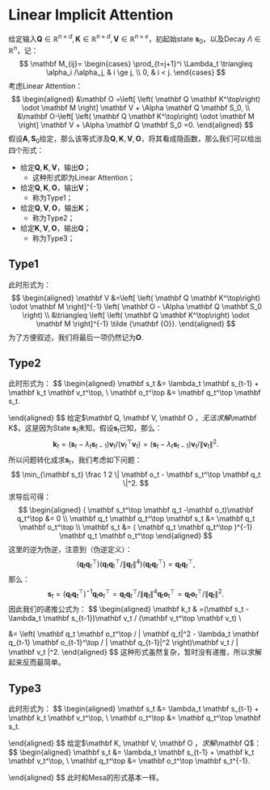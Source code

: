 

# Linear Implicit Attention

给定输入$\mathbf Q\in \mathbb R^{n\times d}, \mathbf K\in \mathbb R^{n\times d}, \mathbf V\in \mathbb R^{n\times e}$，初起始state $\mathbf s_0$，以及Decay $\Lambda\in \mathbb R^{n}$，记：
$$
\mathbf M_{ij}=
\begin{cases}
\prod_{t=j+1}^i \Lambda_t \triangleq  \alpha_i /\alpha_j, & i \ge j, \\
0, & i < j.
\end{cases}
$$
考虑Linear Attention：
$$
\begin{aligned}
&\mathbf O =\left[
\left( \mathbf Q \mathbf K^\top\right) \odot \mathbf M
\right] \mathbf V + \Alpha \mathbf Q \mathbf S_0, \\
&\mathbf O-\left[
\left( \mathbf Q \mathbf K^\top\right) \odot \mathbf M
\right] \mathbf V + \Alpha \mathbf Q \mathbf S_0 =0.
\end{aligned}
$$
假设$\mathbf A, \mathbf S_0$给定，那么该等式涉及$\mathbf Q, \mathbf K, \mathbf V, \mathbf O$，将其看成隐函数，那么我们可以给出四个形式：

- 给定$\mathbf Q, \mathbf K, \mathbf V$，输出$\mathbf O$；
  - 这种形式即为Linear Attention；
- 给定$\mathbf Q, \mathbf K, \mathbf O$，输出$\mathbf V$；
  - 称为Type1；
- 给定$\mathbf Q, \mathbf V, \mathbf O$，输出$\mathbf K$；
  - 称为Type2；
- 给定$\mathbf K, \mathbf V, \mathbf O$，输出$\mathbf Q$；
  - 称为Type3；



## Type1

此时形式为：
$$
\begin{aligned}
\mathbf V &=\left[
\left( \mathbf Q \mathbf K^\top\right) \odot \mathbf M
\right]^{-1} \left( \mathbf O - \Alpha \mathbf Q \mathbf S_0 \right)  \\
&\triangleq \left[
\left( \mathbf Q \mathbf K^\top\right) \odot \mathbf M
\right]^{-1}  \tilde {\mathbf {O}}.
\end{aligned}
$$
为了方便叙述，我们将最后一项仍然记为$\mathbf O$.



## Type2

此时形式为：
$$
\begin{aligned}
\mathbf s_t &= \lambda_t \mathbf s_{t-1} + \mathbf k_t \mathbf v_t^\top, \\
\mathbf o_t^\top  &=  \mathbf q_t^\top \mathbf s_t.

\end{aligned}
$$
给定$\mathbf Q, \mathbf V, \mathbf O $，无法求解$\mathbf K$，这是因为State $\mathbf s_t$未知，假设$\mathbf s_t$已知，那么：
$$
\mathbf k_t =(\mathbf s_t - \lambda_t \mathbf s_{t-1})\mathbf v_t / (\mathbf v_t^\top \mathbf v_t)
=(\mathbf s_t - \lambda_t \mathbf s_{t-1})\mathbf v_t / \| \mathbf v_t \|^2.
$$
所以问题转化成求$\mathbf s_t$，我们考虑如下问题：
$$
\min_{\mathbf s_t} \frac 1 2 \| \mathbf o_t - \mathbf s_t^\top \mathbf q_t \|^2.
$$
求导后可得：
$$
\begin{aligned}
(  \mathbf s_t^\top \mathbf q_t -\mathbf o_t)\mathbf q_t^\top  &= 0  \\
 \mathbf q_t \mathbf q_t^\top \mathbf s_t &= \mathbf q_t \mathbf o_t^\top \\
  \mathbf s_t &= ( \mathbf q_t \mathbf q_t^\top )^{-1}  \mathbf q_t \mathbf o_t^\top
\end{aligned}
$$
这里的逆为伪逆，注意到（伪逆定义）：
$$
(\mathbf q_t \mathbf q_t^\top) (\mathbf q_t \mathbf q_t^\top / \| \mathbf q_t\|^4) (\mathbf q_t \mathbf q_t^\top)= \mathbf q_t \mathbf q_t^\top,
$$
那么：
$$
\mathbf s_t = ( \mathbf q_t \mathbf q_t^\top )^{-1}  \mathbf q_t \mathbf o_t^\top =
\mathbf q_t \mathbf q_t^\top / \| \mathbf q_t\|^4  \mathbf q_t \mathbf o_t^\top = \mathbf q_t \mathbf o_t^\top / \| \mathbf q_t\|^2.
$$
因此我们的递推公式为：
$$
\begin{aligned}
\mathbf k_t & =(\mathbf s_t - \lambda_t \mathbf s_{t-1})\mathbf v_t / (\mathbf v_t^\top \mathbf v_t) \\

&= \left(
\mathbf q_t \mathbf o_t^\top / \| \mathbf q_t\|^2 - \lambda_t \mathbf q_{t-1} \mathbf o_{t-1}^\top / \| \mathbf q_{t-1}\|^2
\right)\mathbf v_t /  \| \mathbf v_t \|^2.
\end{aligned}
$$
这种形式虽然复杂，暂时没有递推，所以求解起来反而最简单。





## Type3

此时形式为：
$$
\begin{aligned}
\mathbf s_t &= \lambda_t \mathbf s_{t-1} + \mathbf k_t \mathbf v_t^\top, \\
\mathbf o_t^\top  &=  \mathbf q_t^\top \mathbf s_t.

\end{aligned}
$$
给定$\mathbf K, \mathbf V, \mathbf O $，求解$\mathbf Q$：
$$
\begin{aligned}
\mathbf s_t &= \lambda_t \mathbf s_{t-1} + \mathbf k_t \mathbf v_t^\top, \\
\mathbf q_t^\top  &= \mathbf o_t^\top  \mathbf s_t^{-1}.

\end{aligned}
$$
此时和Mesa的形式基本一样。
